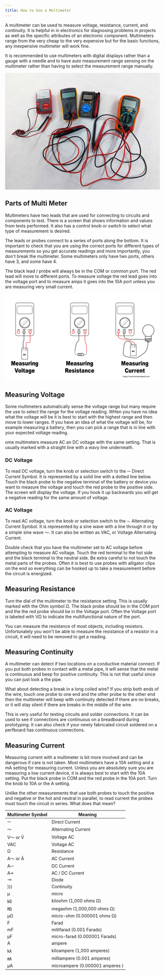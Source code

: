 ```yaml
---
title: How to Use a Multimeter
---
```


A multimeter can be used to measure voltage, resistance, current, and continuity. It is helpful in in electronics for diagnosing problems in projects as well as the specific attributes of an electronic component. Multimeters range from the very cheap to the very expensive but for the basic functions, any inexpensive multimeter will work fine.

It is recommended to use multimeters with digital displays rather than a gauge with a needle and to have auto measurement range sensing on the multimeter rather than having to select the measurement range manually.

[![Multimeters](attachments/2023-multimeters.jpg)](attachments/2023-multimeters.jpg)

## Parts of Multi Meter

Multimeters have two leads that are used for connecting to circuits and components to test. There is a screen that shows information and values from tests performed. It also has a control knob or switch to select what type of measurement is desired.

The leads or probes connect to a series of ports along the bottom. It is important to check that you are using the correct ports for different types of measurements so you get accurate readings and more importantly, you don't break the multimeter. Some multimeters only have two ports, others have 3, and some have 4.

The black lead / probe will always be in the COM or common port. The red lead will move to different ports. To measure voltage the red lead goes into the voltage port and to measure amps it goes into the 10A port unless you are measuring very small current.

[![Multimeter Readings Illustration](attachments/2023-multimeter-readings-illustration.jpg)](attachments/2023-multimeter-readings-illustration.jpg)

## Measuring Voltage

Some multimeters automatically sense the voltage range but many require the use to select the range for the voltage reading. WHen you have no idea what the voltage will be it is best to start with the highest range and then move to lower ranges. If you have an idea of what the voltage will be, for example measuring a battery, then you can pick a range that is in line with your expected voltage reading.

ome multimeters measure AC an DC voltage with the same setting. That is usually marked with a straight line with a wavy line underneath.

### DC Voltage

To read DC voltage, turn the knob or selection switch to the ⎓ Direct Current Symbol. It is represented by a solid line with a dotted line below. Touch the black probe to the negative terminal of the battery or device you want to measure the voltage and touch the red probe to the positive side. The screen will display the voltage. If you hook it up backwards you will get a negative reading for the same amount of voltage.

### AC Voltage

To read AC voltage, turn the knob or selection switch to the ⏦ Alternating Current Symbol. It is represented by a sine wave with a line through it or by a simple sine wave 〜. It can also be written as VAC, or Voltage Alternating Current.

Double check that you have the multimeter set to AC voltage before attempting to measure AC voltage. Touch the red terminal to the hot side and the black terminal to the neutral side. Be extra careful to not touch the metal parts of the probes. Often it is best to use probes with alligator clips on the end so everything can be hooked up to take a measurement before the circuit is energized.

## Measuring Resistance

Turn the dial of the multimeter to the resistance setting. This is usually marked with the Ohm symbol Ω. The black probe should be in the COM port and the the red probe should be in the Voltage port. Often the Voltage port is labeled with VΩ to indicate the multifunctional nature of the port.

You can measure the resistance of most objects, including resistors. Unfortunately you won't be able to measure the resistance of a resistor in a circuit, it will need to be removed to get a reading.

## Measuring Continuity

A multimeter can detect if two locations on a conductive material connect. If you put both probes in contact with a metal pipe, it will sense that the metal is continuous and beep for positive continuity. This is not that useful since you can just look a the pipe.

What about detecting a break in a long coiled wire? If you strip both ends of the wire, touch one probe to one end and the other probe to the other end then the multimeter will beep with continuity detected if there are no breaks, or it will stay silent if there are breaks in the middle of the wire.

This is very useful for testing circuits and solder connections. It can be used to see if connections are continuous on a breadboard during prototyping. It can also check if your newly fabricated circuit soldered on a perfboard has continuous connections.

## Measuring Current

Measuring current with a multimeter is bit more involved and can be dangerous if care is not taken. Most multimeters have a 10A setting and a mA setting for measuring current. Unless you are absolutely sure you are measuring a low current device, it is always best to start with the 10A setting. Put the black probe in COM and the red probe in the 10A port. Turn the knob to 10A or the A setting.

Unlike the other measurements that use both probes to touch the positive and negative or the hot and neutral in parallel, to read current the probes must touch the circuit in series. What does that mean?

<div class="responsive-table-markdown">

| **Multimeter Symbol** | **Meaning**                     |
| --------------------- | ------------------------------- |
| ⎓                     | Direct Current                  |
| 〜                    | Alternating Current             |
| V〜 or Ṽ              | Voltage AC                      |
| VAC                   | Voltage AC                      |
| Ω                     | Resistance                      |
| A〜 or Ã              | AC Current                      |
| A⎓                    | DC Current                      |
| A≂                    | AC / DC Current                 |
| ⇥                     | Diode                           |
| )))                   | Continuity                      |
| µ                     | micro                           |
| ㏀                    | kiloohm (1,000 ohms Ω)          |
| ㏁                    | megaohm (1,000,000 ohms Ω)      |
| µΩ                    | micro-ohm (0.000001 ohms Ω)     |
| F                     | Farad                           |
| mF                    | millifarad (0.001 Farads)       |
| µF                    | micro-farad (0.000001 Farads)   |
| A                     | ampere                          |
| ㎄                    | kiloampere (1,000 amperes)      |
| ㎃                    | milliampere (0.001 amperes)     |
| μA                    | microampere (0.000001 amperes ) |

</div>
